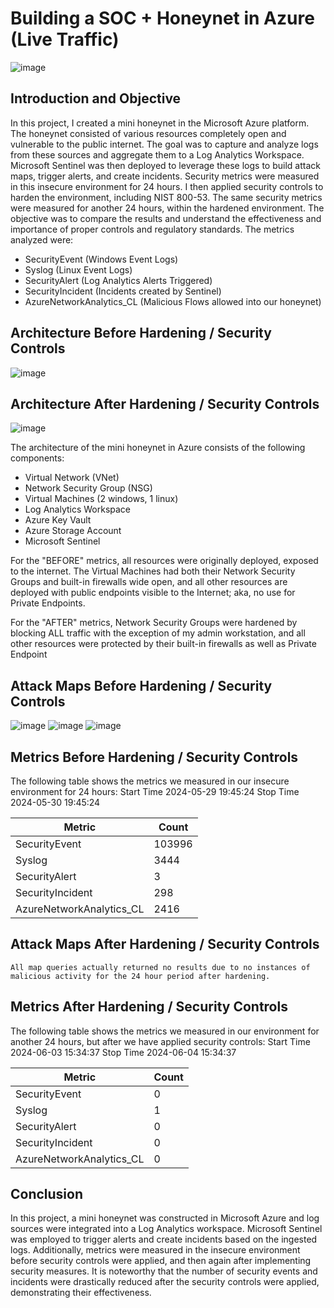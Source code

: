 
# Building a SOC + Honeynet in Azure (Live Traffic)
![image](https://github.com/wadegamache/Azure-SOC-Honeynet/assets/171600915/f230e3f4-76a0-4ad5-a895-9a90e096b636)


## Introduction and Objective

In this project, I created a mini honeynet in the Microsoft Azure platform. The honeynet consisted of various resources completely open and vulnerable to the public internet. The goal was to capture and analyze logs from these sources and aggregate them to a Log Analytics Workspace. Microsoft Sentinel was then deployed to leverage these logs to build attack maps, trigger alerts, and create incidents. Security metrics were measured in this insecure environment for 24 hours. I then applied security controls to harden the environment, including NIST 800-53. The same security metrics were measured for another 24 hours, within the hardened environment. The objective was to compare the results and understand the effectiveness and importance of proper controls and regulatory standards. The metrics analyzed were:

- SecurityEvent (Windows Event Logs)
- Syslog (Linux Event Logs)
- SecurityAlert (Log Analytics Alerts Triggered)
- SecurityIncident (Incidents created by Sentinel)
- AzureNetworkAnalytics_CL (Malicious Flows allowed into our honeynet)

## Architecture Before Hardening / Security Controls
![image](https://github.com/wadegamache/Azure-SOC-Honeynet/assets/171600915/2389228e-054c-4b84-a6ac-5715e5c4df57)

## Architecture After Hardening / Security Controls
![image](https://github.com/wadegamache/Azure-SOC-Honeynet/assets/171600915/14e53716-1a48-488e-9ad7-0c783c631871)

The architecture of the mini honeynet in Azure consists of the following components:

- Virtual Network (VNet)
- Network Security Group (NSG)
- Virtual Machines (2 windows, 1 linux)
- Log Analytics Workspace
- Azure Key Vault
- Azure Storage Account
- Microsoft Sentinel

For the "BEFORE" metrics, all resources were originally deployed, exposed to the internet. The Virtual Machines had both their Network Security Groups and built-in firewalls wide open, and all other resources are deployed with public endpoints visible to the Internet; aka, no use for Private Endpoints.

For the "AFTER" metrics, Network Security Groups were hardened by blocking ALL traffic with the exception of my admin workstation, and all other resources were protected by their built-in firewalls as well as Private Endpoint

## Attack Maps Before Hardening / Security Controls
![image](https://github.com/wadegamache/Azure-SOC-Honeynet/assets/171600915/2c87dc78-fd19-4f69-b345-cb940d1b928a)
![image](https://github.com/wadegamache/Azure-SOC-Honeynet/assets/171600915/65948389-4d70-4153-a3c1-91e0a84ced4d)
![image](https://github.com/wadegamache/Azure-SOC-Honeynet/assets/171600915/b9c75901-b04d-4bb0-bbe1-44b56ae5acb3)


## Metrics Before Hardening / Security Controls

The following table shows the metrics we measured in our insecure environment for 24 hours:
Start Time 2024-05-29 19:45:24
Stop Time 2024-05-30 19:45:24

| Metric                   | Count
| ------------------------ | -----
| SecurityEvent            | 103996
| Syslog                   | 3444
| SecurityAlert            | 3
| SecurityIncident         | 298
| AzureNetworkAnalytics_CL | 2416

## Attack Maps After Hardening / Security Controls

```All map queries actually returned no results due to no instances of malicious activity for the 24 hour period after hardening.```

## Metrics After Hardening / Security Controls

The following table shows the metrics we measured in our environment for another 24 hours, but after we have applied security controls:
Start Time 2024-06-03 15:34:37
Stop Time	2024-06-04 15:34:37

| Metric                   | Count
| ------------------------ | -----
| SecurityEvent            | 0
| Syslog                   | 1
| SecurityAlert            | 0
| SecurityIncident         | 0
| AzureNetworkAnalytics_CL | 0

## Conclusion

In this project, a mini honeynet was constructed in Microsoft Azure and log sources were integrated into a Log Analytics workspace. Microsoft Sentinel was employed to trigger alerts and create incidents based on the ingested logs. Additionally, metrics were measured in the insecure environment before security controls were applied, and then again after implementing security measures. It is noteworthy that the number of security events and incidents were drastically reduced after the security controls were applied, demonstrating their effectiveness.
